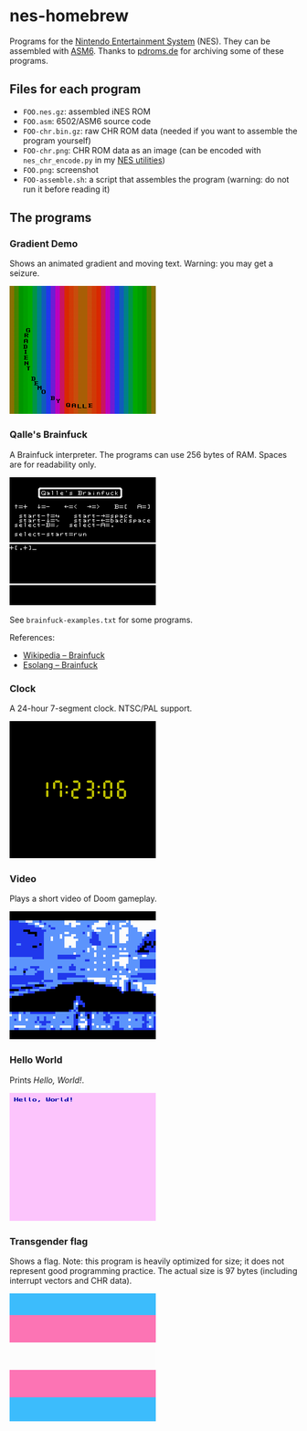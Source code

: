 # nes-homebrew

Programs for the [Nintendo Entertainment System](http://en.wikipedia.org/wiki/Nintendo_Entertainment_System) (NES).
They can be assembled with [ASM6](https://www.romhacking.net/utilities/674/).
Thanks to [pdroms.de](https://pdroms.de) for archiving some of these programs.

## Files for each program

* `FOO.nes.gz`: assembled iNES ROM
* `FOO.asm`: 6502/ASM6 source code
* `FOO-chr.bin.gz`: raw CHR ROM data (needed if you want to assemble the program yourself)
* `FOO-chr.png`: CHR ROM data as an image (can be encoded with `nes_chr_encode.py` in my [NES utilities](https://github.com/qalle2/nes-util))
* `FOO.png`: screenshot
* `FOO-assemble.sh`: a script that assembles the program (warning: do not run it before reading it)

## The programs

### Gradient Demo
Shows an animated gradient and moving text.
Warning: you may get a seizure.

![gradient.asm](gradient.png)

### Qalle's Brainfuck
A Brainfuck interpreter.
The programs can use 256 bytes of RAM.
Spaces are for readability only.

![brainfuck.asm](brainfuck.png)

See `brainfuck-examples.txt` for some programs.

References:
* [Wikipedia &ndash; Brainfuck](https://en.wikipedia.org/wiki/Brainfuck)
* [Esolang &ndash; Brainfuck](https://esolangs.org/wiki/Brainfuck)

### Clock
A 24-hour 7-segment clock. NTSC/PAL support.

![clock.asm](clock.png)

### Video
Plays a short video of Doom gameplay.

![video.asm](video.png)

### Hello World
Prints *Hello, World!*.

![hello.asm](hello.png)

### Transgender flag
Shows a flag.
Note: this program is heavily optimized for size; it does not represent good programming practice.
The actual size is 97 bytes (including interrupt vectors and CHR data).

![transflag.asm](transflag.png)
